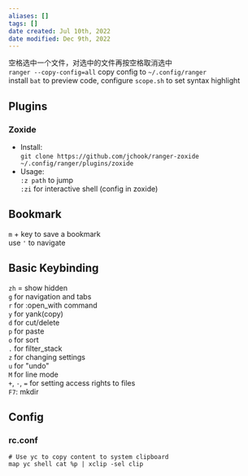```yaml
---
aliases: []
tags: []
date created: Jul 10th, 2022
date modified: Dec 9th, 2022
---
```

空格选中一个文件，对选中的文件再按空格取消选中  
`ranger --copy-config=all` copy config to `~/.config/ranger`  
install `bat` to preview code, configure `scope.sh` to set syntax highlight

## Plugins

### Zoxide
- Install:  
`git clone https://github.com/jchook/ranger-zoxide ~/.config/ranger/plugins/zoxide`
- Usage:  
`:z path` to jump  
`:zi` for interactive shell (config in zoxide)

## Bookmark
`m` + key to save a bookmark  
use `'` to navigate

## Basic Keybinding
`zh` = show hidden  
`g` for navigation and tabs  
`r` for :open_with command  
`y` for yank(copy)  
`d` for cut/delete  
`p` for paste  
`o` for sort  
`.` for filter_stack  
`z` for changing settings  
`u` for "undo"  
`M` for line mode  
`+`, `-`, `=` for setting access rights to files  
`F7`: mkdir

## Config

### rc.conf
```
# Use yc to copy content to system clipboard 
map yc shell cat %p | xclip -sel clip
```
